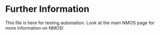 # Further Information

This file is here for testing automation.  Look at the main NMOS page for more information on NMOS!
